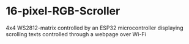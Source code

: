 # 16-pixel-RGB-Scroller
4x4 WS2812-matrix controlled by an ESP32 microcontroller displaying scrolling texts controlled through a webpage over Wi-Fi
